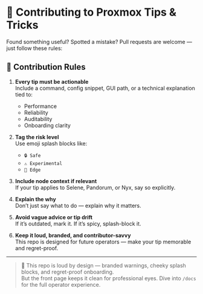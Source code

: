 # 🤝 Contributing to Proxmox Tips & Tricks

Found something useful? Spotted a mistake? Pull requests are welcome — just follow these rules:

## 🧠 Contribution Rules

1. **Every tip must be actionable**  
   Include a command, config snippet, GUI path, or a technical explanation tied to:
   - Performance
   - Reliability
   - Auditability
   - Onboarding clarity

2. **Tag the risk level**  
   Use emoji splash blocks like:
   - `🔒 Safe`
   - `⚠️ Experimental`
   - `🧪 Edge`

3. **Include node context if relevant**  
   If your tip applies to Selene, Pandorum, or Nyx, say so explicitly.

4. **Explain the why**  
   Don’t just say what to do — explain why it matters.

5. **Avoid vague advice or tip drift**  
   If it’s outdated, mark it. If it’s spicy, splash-block it.

6. **Keep it loud, branded, and contributor-savvy**  
   This repo is designed for future operators — make your tip memorable and regret-proof.

---

> 🧠 This repo is loud by design — branded warnings, cheeky splash blocks, and regret-proof onboarding.  
> But the front page keeps it clean for professional eyes. Dive into `/docs` for the full operator experience.
